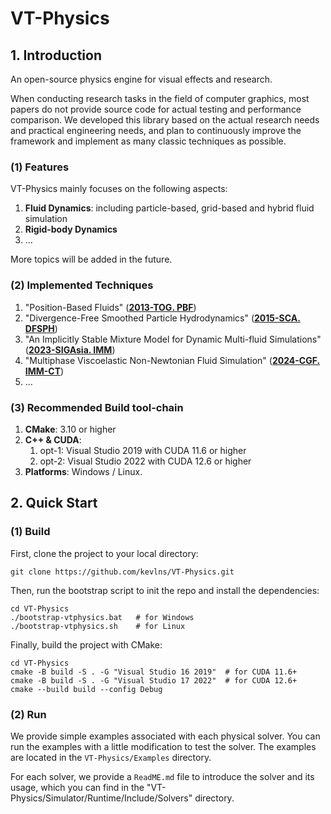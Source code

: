 # VT-Physics

## 1. Introduction

An open-source physics engine for visual effects and research.

When conducting research tasks in the field of computer graphics, most papers
do not provide source code for actual testing and performance comparison. We developed
this library based on the actual research needs and practical engineering needs, and plan to
continuously improve the framework and implement as many classic techniques as possible.

### (1) Features

VT-Physics mainly focuses on the following aspects:

1. **Fluid Dynamics**: including particle-based, grid-based and hybrid fluid simulation
2. **Rigid-body Dynamics**
3. ...

More topics will be added in the future.

### (2) Implemented Techniques
1. "Position-Based Fluids" (**[2013-TOG. PBF](http://mmacklin.com/pbf_sig_preprint.pdf)**)
2. "Divergence-Free Smoothed Particle Hydrodynamics" (**[2015-SCA. DFSPH](https://dl.acm.org/doi/abs/10.1145/2786784.2786796)**)
3. "An Implicitly Stable Mixture Model for Dynamic Multi-fluid Simulations" (**[2023-SIGAsia. IMM](https://dl.acm.org/doi/abs/10.1145/2786784.2786796)**)
4. "Multiphase Viscoelastic Non-Newtonian Fluid Simulation" (**[2024-CGF. IMM-CT](https://dl.acm.org/doi/abs/10.1145/2786784.2786796)**)
5. ...

### (3) Recommended Build tool-chain

1. **CMake**: 3.10 or higher
2. **C++ & CUDA**:
    1. opt-1: Visual Studio 2019 with CUDA 11.6 or higher
    2. opt-2: Visual Studio 2022 with CUDA 12.6 or higher
3. **Platforms**: Windows / Linux.

## 2. Quick Start

### (1) Build

First, clone the project to your local directory:

```shell
git clone https://github.com/kevlns/VT-Physics.git
```

Then, run the bootstrap script to init the repo and install the dependencies:

```shell
cd VT-Physics
./bootstrap-vtphysics.bat   # for Windows
./bootstrap-vtphysics.sh    # for Linux
```

Finally, build the project with CMake:

```shell
cd VT-Physics
cmake -B build -S . -G "Visual Studio 16 2019"  # for CUDA 11.6+
cmake -B build -S . -G "Visual Studio 17 2022"  # for CUDA 12.6+
cmake --build build --config Debug
```

### (2) Run

We provide simple examples associated with each physical solver. You can run the examples with a little modification to
test the solver. The examples are located in the `VT-Physics/Examples` directory.

For each solver, we provide a `ReadME.md` file to introduce the solver and its usage, which you can find in the "VT-Physics/Simulator/Runtime/Include/Solvers" directory.